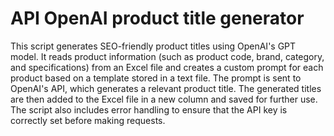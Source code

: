 # API OpenAI product title generator
 This script generates SEO-friendly product titles using OpenAI's GPT model. It reads product information (such as product code, brand, category, and specifications) from an Excel file and creates a custom prompt for each product based on a template stored in a text file. The prompt is sent to OpenAI's API, which generates a relevant product title. The generated titles are then added to the Excel file in a new column and saved for further use. The script also includes error handling to ensure that the API key is correctly set before making requests.
